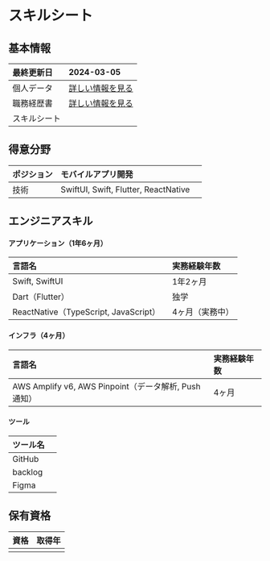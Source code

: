 # スキルシート
## 基本情報
| 最終更新日 | 2024-03-05 |
| :- | :- |
| 個人データ | [詳しい情報を見る](/personal-data.md) |
| 職務経歴書 | [詳しい情報を見る](/README.md) |
| スキルシート |  |

## 得意分野
| ポジション | モバイルアプリ開発 |
| :- | :- |
| 技術　| SwiftUI, Swift, Flutter, ReactNative　|


## エンジニアスキル

#### アプリケーション（1年6ヶ月）
| 言語名　| 実務経験年数 |
| :- | :- |
| Swift, SwiftUI | 1年2ヶ月 |
| Dart（Flutter） | 独学 |
| ReactNative（TypeScript, JavaScript）　| 4ヶ月（実務中） |

<!--
#### フロントエンド（未経験）
| 言語名　| 実務経験年数 |
| :- | :- |
|  |  |

#### バックエンド（未経験）
| 言語名　| 実務経験年数 |
| :- | :- |
|  |  |
-->
#### インフラ（4ヶ月）
| 言語名　| 実務経験年数 |
| :- | :- |
| AWS Amplify v6, AWS Pinpoint（データ解析, Push通知） | 4ヶ月 |

#### ツール
| ツール名　|
| :- |
| GitHub |
| backlog |
| Figma |

## 保有資格
| 資格 | 取得年 |
| :- | :- |
|  |  |


